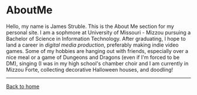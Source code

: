 # AboutMe

Hello, my name is James Struble. This is the About Me section for my personal site. I am a sophmore at University of Missouri - Mizzou pursuing a Bachelor of Science in Information Technology. After graduating, I hope to land a career in *digital media production*, preferably making indie video games. Some of my hobbies are hanging out with friends, especially over a nice meal or a game of Dungeons and Dragons (even if I'm forced to be DM), singing (I was in my high school's chamber choir and I am currently in Mizzou Forte, collecting decorative Halloween houses, and doodling!

- - -
[Back to home](https://github.com/james-struble/it-1000-midterm/blob/507986f37ee4f584b793b65c5b446a0d82820054/README.md)
